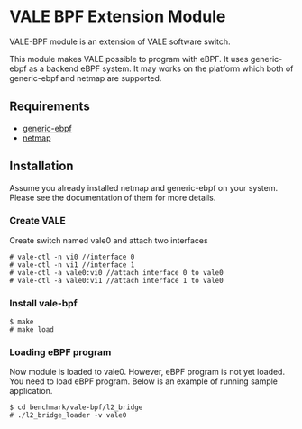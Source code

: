 # VALE BPF Extension Module
VALE-BPF module is an extension of VALE software switch.

This module makes VALE possible to program with eBPF. It uses generic-ebpf as
a backend eBPF system. It may works on the platform which both of generic-ebpf and
netmap are supported.

## Requirements
- [generic-ebpf](https://github.com/YutaroHayakawa/generic-ebpf.git)
- [netmap](https://github.com/luigirizzo/netmap.git)

## Installation

Assume you already installed netmap and generic-ebpf on your system.
Please see the documentation of them for more details.

### Create VALE

Create switch named vale0 and attach two interfaces

```
# vale-ctl -n vi0 //interface 0
# vale-ctl -n vi1 //interface 1
# vale-ctl -a vale0:vi0 //attach interface 0 to vale0
# vale-ctl -a vale0:vi1 //attach interface 1 to vale0
```

### Install vale-bpf

```
$ make
# make load
```

### Loading eBPF program
Now module is loaded to vale0. However, eBPF program is not yet loaded.
You need to load eBPF program. Below is an example of running sample application.

```
$ cd benchmark/vale-bpf/l2_bridge
# ./l2_bridge_loader -v vale0
```
